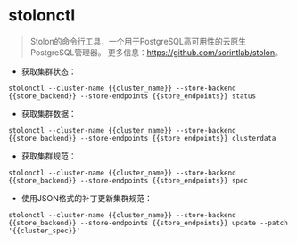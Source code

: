 # stolonctl

> Stolon的命令行工具，一个用于PostgreSQL高可用性的云原生PostgreSQL管理器。
> 更多信息：<https://github.com/sorintlab/stolon>。

- 获取集群状态：

`stolonctl --cluster-name {{cluster_name}} --store-backend {{store_backend}} --store-endpoints {{store_endpoints}} status`

- 获取集群数据：

`stolonctl --cluster-name {{cluster_name}} --store-backend {{store_backend}} --store-endpoints {{store_endpoints}} clusterdata`

- 获取集群规范：

`stolonctl --cluster-name {{cluster_name}} --store-backend {{store_backend}} --store-endpoints {{store_endpoints}} spec`

- 使用JSON格式的补丁更新集群规范：

`stolonctl --cluster-name {{cluster_name}} --store-backend {{store_backend}} --store-endpoints {{store_endpoints}} update --patch '{{cluster_spec}}'`